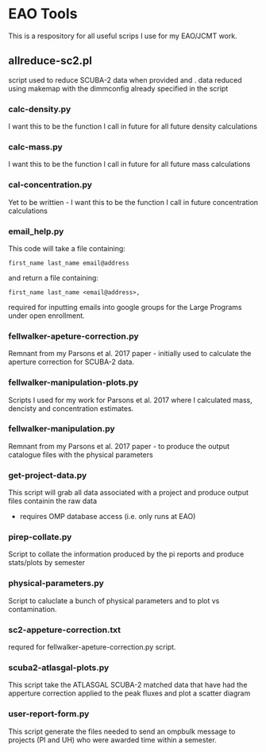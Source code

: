 # EAO Tools

This is a respository for all useful scrips I use for my EAO/JCMT work.


## allreduce-sc2.pl

script used to reduce SCUBA-2 data when provided <ut> <obsid> and <name>. 
data reduced using makemap with the dimmconfig already specified in the script

### calc-density.py

I want this to be the function I call in future for all future density calculations

### calc-mass.py

I want this to be the function I call in future for all future mass calculations

### cal-concentration.py

Yet to be writtien - I want this to be the function I call in future concentration calculations

### email_help.py

This code will take a file containing: 

```
first_name last_name email@address
```

and return a file containing:

```
first_name last_name <email@address>,
```

required for inputting emails into google groups for the Large Programs under open enrollment. 

### fellwalker-apeture-correction.py

Remnant from my Parsons et al. 2017 paper - initially used to calculate the aperture correction for SCUBA-2 data. 

 ### fellwalker-manipulation-plots.py

Scripts I used for my work for Parsons et al. 2017 where I calculated mass, dencisty and concentration estimates.

### fellwalker-manipulation.py

Remnant from my Parsons et al. 2017 paper - to produce the output catalogue files with the physical parameters 

### get-project-data.py

This script will grab all data associated with a project and produce output files containin the raw data

* requires OMP database access (i.e. only runs at EAO)

### pirep-collate.py

Script to collate the information produced by the pi reports and produce stats/plots by semester

### physical-parameters.py

Script to caluclate a bunch of physical parameters and to plot vs contamination.

### sc2-appeture-correction.txt

requred for fellwalker-apeture-correction.py script. 

### scuba2-atlasgal-plots.py

This script  take the ATLASGAL SCUBA-2 matched data that have had
the apperture correction applied to the peak fluxes and plot a scatter diagram

### user-report-form.py

This script generate the files needed to send an  ompbulk message to projects (PI and UH) who were awarded time within a semester.



